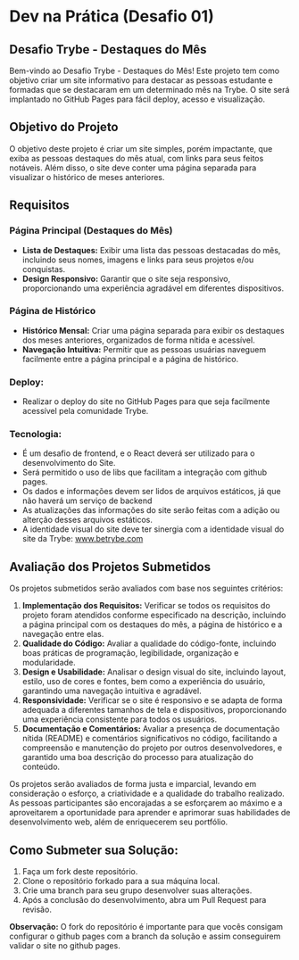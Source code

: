 # Dev na Prática (Desafio 01)

## Desafio Trybe - Destaques do Mês

Bem-vindo ao Desafio Trybe - Destaques do Mês! Este projeto tem como objetivo criar um site informativo para destacar as pessoas estudante e formadas que se destacaram em um determinado mês na Trybe. O site será implantado no GitHub Pages para fácil deploy, acesso e visualização.

## Objetivo do Projeto

O objetivo deste projeto é criar um site simples, porém impactante, que exiba as pessoas destaques do mês atual, com links para seus feitos notáveis. Além disso, o site deve conter uma página separada para visualizar o histórico de meses anteriores.

## Requisitos

### Página Principal (Destaques do Mês)
- **Lista de Destaques:** Exibir uma lista das pessoas destacadas do mês, incluindo seus nomes, imagens e links para seus projetos e/ou conquistas.
- **Design Responsivo:** Garantir que o site seja responsivo, proporcionando uma experiência agradável em diferentes dispositivos.

### Página de Histórico
- **Histórico Mensal:** Criar uma página separada para exibir os destaques dos meses anteriores, organizados de forma nítida e acessível.
- **Navegação Intuitiva:** Permitir que as pessoas usuárias naveguem facilmente entre a página principal e a página de histórico.
  
### Deploy: ###
- Realizar o deploy do site no GitHub Pages para que seja facilmente acessível pela comunidade Trybe.

### Tecnologia: ###
- É um desafio de frontend, e o React deverá ser utilizado para o desenvolvimento do Site.
- Será permitido o uso de libs que facilitam a integração com github pages.
- Os dados e informações devem ser lidos de arquivos estáticos, já que não haverá um serviço de backend
- As atualizações das informações do site serão feitas com a adição ou alterção desses arquivos estáticos.
- A identidade visual do site deve ter sinergia com a identidade visual do site da Trybe: www.betrybe.com

## Avaliação dos Projetos Submetidos

Os projetos submetidos serão avaliados com base nos seguintes critérios:
1. **Implementação dos Requisitos:** Verificar se todos os requisitos do projeto foram atendidos conforme especificado na descrição, incluindo a página principal com os destaques do mês, a página de histórico e a navegação entre elas.
2. **Qualidade do Código:** Avaliar a qualidade do código-fonte, incluindo boas práticas de programação, legibilidade, organização e modularidade.
3. **Design e Usabilidade:** Analisar o design visual do site, incluindo layout, estilo, uso de cores e fontes, bem como a experiência do usuário, garantindo uma navegação intuitiva e agradável. 
4. **Responsividade:** Verificar se o site é responsivo e se adapta de forma adequada a diferentes tamanhos de tela e dispositivos, proporcionando uma experiência consistente para todos os usuários.
6. **Documentação e Comentários:** Avaliar a presença de documentação nítida (README) e comentários significativos no código, facilitando a compreensão e manutenção do projeto por outros desenvolvedores, e garantido uma boa descrição do processo para atualização do conteúdo.

Os projetos serão avaliados de forma justa e imparcial, levando em consideração o esforço, a criatividade e a qualidade do trabalho realizado. As pessoas participantes são encorajadas a se esforçarem ao máximo e a aproveitarem a oportunidade para aprender e aprimorar suas habilidades de desenvolvimento web, além de enriquecerem seu portfólio.


## Como Submeter sua Solução:
1. Faça um fork deste repositório.
2. Clone o repositório forkado para a sua máquina local.
3. Crie uma branch para seu grupo desenvolver suas alterações.
4. Após a conclusão do desenvolvimento, abra um Pull Request para revisão.

**Observação:** O fork do repositório é importante para que vocês consigam configurar o github pages com a branch da solução e assim conseguirem validar o site no github pages.

